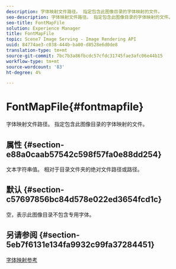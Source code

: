 ```yaml
---
description: 字体映射文件路径。 指定包含此图像目录的字体映射的文件。
seo-description: 字体映射文件路径。 指定包含此图像目录的字体映射的文件。
seo-title: FontMapFile
solution: Experience Manager
title: FontMapFile
topic: Scene7 Image Serving - Image Rendering API
uuid: 84774ae3-c038-444b-ba00-d8528e6d0de8
translation-type: tm+mt
source-git-commit: 7bc7b3a86fbcdc57cfdc31745fae3afc06e44b15
workflow-type: tm+mt
source-wordcount: '83'
ht-degree: 4%

---
```



# FontMapFile{#fontmapfile}

字体映射文件路径。 指定包含此图像目录的字体映射的文件。

## 属性 {#section-e88a0caab57542c598f57fa0e88dd254}

文本字符串值。 相对于目录文件夹的绝对文件路径或路径。

## 默认 {#section-c57697856bc84d578e022ed3654fcd1c}

空，表示此图像目录不包含专用字体。

## 另请参阅 {#section-5eb7f6131e134fa9932c99fa37284451}

[字体映射参考](../../../../../is-api/image-catalog/image-serving-api-ref/c-image-catalog-reference/c-font-map-reference/c-font-map-reference.md#concept-f81f319d03c646c5a8ef87b3277dd37d)
